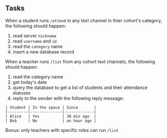 ## Tasks

When a student runs `/attend` in any text channel in thier cohort's category, the following should happen:
1. read server `nickname`
1. read `username` and `id`
1. read the `category` name
1. insert a new database record

When a teacher runs `/list` from any cohort text channels, the following should happen:
1. read the category name
1. get today's date
1. query the database to get a list of students and their attendance statuses
1. reply to the sender with the following reply message:
```
| Student | In the space | Since       |   
|---------|--------------|-------------|
| Alice   | Yes          | 30 min ago  |   
| Bob     | No           | an hour ago |   
```

Bonus: only teachers with specific roles can run `/list`